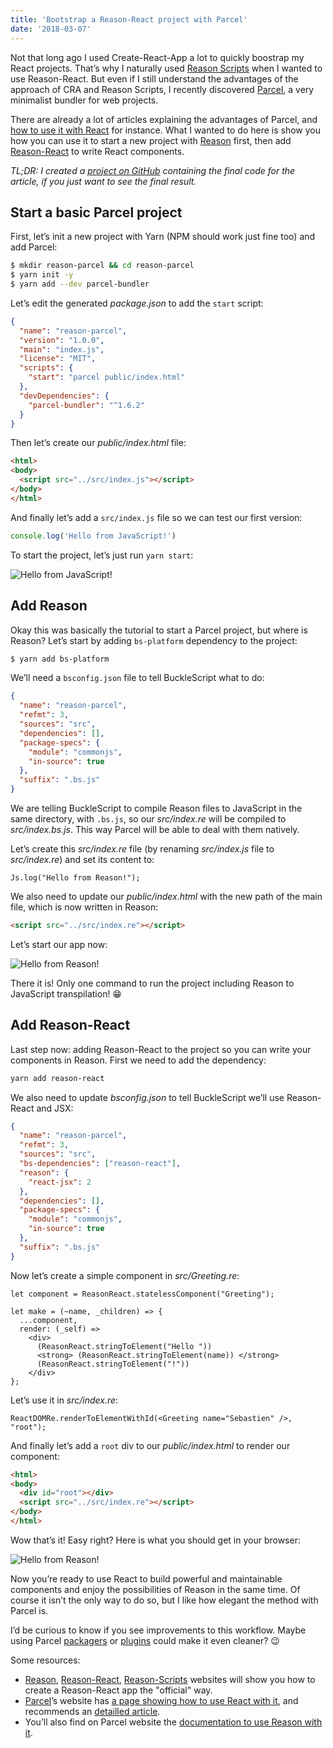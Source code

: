 ```yaml
---
title: 'Bootstrap a Reason-React project with Parcel'
date: '2018-03-07'
---
```


Not that long ago I used Create-React-App a lot to quickly boostrap my React projects. That’s why I naturally used [Reason Scripts](https://github.com/reasonml-community/reason-scripts) when I wanted to use Reason-React. But even if I still understand the advantages of the approach of CRA and Reason Scripts, I recently discovered [Parcel](https://parceljs.org/), a very minimalist bundler for web projects.

There are already a lot of articles explaining the advantages of Parcel, and [how to use it with React](http://blog.jakoblind.no/react-parcel/) for instance. What I wanted to do here is show you how you can use it to start a new project with [Reason](https://reasonml.github.io/) first, then add [Reason-React](https://github.com/reasonml/reason-react) to write React components.

<!--readmore-->

_TL;DR: I created a [project on GitHub](https://github.com/scastiel/parcel-reason-react) containing the final code for the article, if you just want to see the final result._

## Start a basic Parcel project

First, let’s init a new project with Yarn (NPM should work just fine too) and add Parcel:

```bash
$ mkdir reason-parcel && cd reason-parcel
$ yarn init -y
$ yarn add --dev parcel-bundler
```

Let’s edit the generated _package.json_ to add the `start` script:

```json
{
  "name": "reason-parcel",
  "version": "1.0.0",
  "main": "index.js",
  "license": "MIT",
  "scripts": {
    "start": "parcel public/index.html"
  },
  "devDependencies": {
    "parcel-bundler": "^1.6.2"
  }
}
```

Then let’s create our _public/index.html_ file:

```html
<html>
<body>
  <script src="../src/index.js"></script>
</body>
</html>
```

And finally let’s add a `src/index.js` file so we can test our first version:

```js
console.log('Hello from JavaScript!')
```

To start the project, let’s just run `yarn start`:

![Hello from JavaScript!](./reason-parcel-01.png)

## Add Reason

Okay this was basically the tutorial to start a Parcel project, but where is Reason? Let’s start by adding `bs-platform` dependency to the project:

```bash
$ yarn add bs-platform
```

We’ll need a `bsconfig.json` file to tell BuckleScript what to do:

```json
{
  "name": "reason-parcel",
  "refmt": 3,
  "sources": "src",
  "dependencies": [],
  "package-specs": {
    "module": "commonjs",
    "in-source": true
  },
  "suffix": ".bs.js"
}
```

We are telling BuckleScript to compile Reason files to JavaScript in the same directory, with `.bs.js`, so our _src/index.re_ will be compiled to _src/index.bs.js_. This way Parcel will be able to deal with them natively.

Let’s create this _src/index.re_ file (by renaming _src/index.js_ file to _src/index.re_) and set its content to:

```reason
Js.log("Hello from Reason!");
```

We also need to update our _public/index.html_ with the new path of the main file, which is now written in Reason:

```html
<script src="../src/index.re"></script>
```

Let’s start our app now:

![Hello from Reason!](reason-parcel-02.png)

There it is! Only one command to run the project including Reason to JavaScript transpilation! 😁

## Add Reason-React

Last step now: adding Reason-React to the project so you can write your components in Reason. First we need to add the dependency:

```bash
yarn add reason-react
```

We also need to update _bsconfig.json_ to tell BuckleScript we’ll use Reason-React and JSX:

```json
{
  "name": "reason-parcel",
  "refmt": 3,
  "sources": "src",
  "bs-dependencies": ["reason-react"],
  "reason": {
    "react-jsx": 2
  },
  "dependencies": [],
  "package-specs": {
    "module": "commonjs",
    "in-source": true
  },
  "suffix": ".bs.js"
}
```

Now let’s create a simple component in _src/Greeting.re_:

```reason
let component = ReasonReact.statelessComponent("Greeting");

let make = (~name, _children) => {
  ...component,
  render: (_self) =>
    <div>
      (ReasonReact.stringToElement("Hello "))
      <strong> (ReasonReact.stringToElement(name)) </strong>
      (ReasonReact.stringToElement("!"))
    </div>
};
```

Let’s use it in _src/index.re_:

```reason
ReactDOMRe.renderToElementWithId(<Greeting name="Sebastien" />, "root");
```

And finally let’s add a `root` div to our _public/index.html_ to render our component:

```html
<html>
<body>
  <div id="root"></div>
  <script src="../src/index.re"></script>
</body>
</html>
```

Wow that’s it! Easy right? Here is what you should get in your browser:

![Hello from Reason!](reason-parcel-03.png)

Now you’re ready to use React to build powerful and maintainable components and enjoy the possibilities of Reason in the same time. Of course it isn’t the only way to do so, but I like how elegant the method with Parcel is.

I’d be curious to know if you see improvements to this workflow. Maybe using Parcel [packagers](https://parceljs.org/packagers.html) or [plugins](https://parceljs.org/plugins.html) could make it even cleaner? 😉

Some resources:

- [Reason](https://reasonml.github.io), [Reason-React](https://reasonml.github.io/reason-react/), [Reason-Scripts](https://github.com/reasonml-community/reason-scripts) websites will show you how to create a Reason-React app the "official" way.
- [Parcel](https://parceljs.org)’s website has [a page showing how to use React with it](https://parceljs.org/recipes.html), and recommends an [detailled article](http://blog.jakoblind.no/react-parcel/).
- You’ll also find on Parcel website the [documentation to use Reason with it](https://parceljs.org/transforms.html#reasonml/bucklescript).
